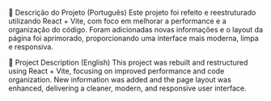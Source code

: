 📄 Descrição do Projeto (Português)
Este projeto foi refeito e reestruturado utilizando React + Vite, com foco em melhorar a performance e a organização do código.
Foram adicionadas novas informações e o layout da página foi aprimorado, proporcionando uma interface mais moderna, limpa e responsiva.

📄 Project Description (English)
This project was rebuilt and restructured using React + Vite, focusing on improved performance and code organization.
New information was added and the page layout was enhanced, delivering a cleaner, modern, and responsive user interface.
